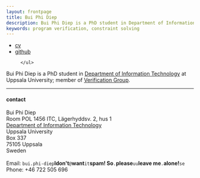 ```yaml
---
layout: frontpage
title: Bui Phi Diep 
description: Bui Phi Diep is a PhD student in Department of Information Technology at Uppsala University; 
keywords: program verification, constraint solving
---
```


<div class="navbar">
  <div class="navbar-inner">
      <ul class="nav">
          <li><a href="{{ BASE_PATH }}/assets/cv.pdf">cv</a></li>
          <li><a href="https://github.com/diepbp">github</a></li>   
         
      </ul>
  </div>
</div>

Bui Phi Diep is a PhD student in 
[Department of Information Technology](http://www.it.uu.se/) 
at Uppsala University;
member of 
[Verification Group](http://www.it.uu.se/research/docs/fm/apv). 

---

<div class="container">
<h4><a name="contact"></a>contact</h4>

<div class="row-fluid">
<div class="span5">
Bui Phi Diep<br/>
Room POL 1456 ITC, Lägerhyddsv. 2, hus 1 <br/>
<a href="http://www.it.uu.se/"> Department of Information Technology</a><br/>
Uppsala University<br/> 
Box 337<br/>
75105 Uppsala<br/>
Sweden<br/><br/>

<div id="hide_email">
Email: <code>bui.phi-diep</code><b>I</b><code></code><b>don't</b><code>@</code><b>want</b><code>it</code><b>spam!
</b><code></code><b>So</b><code>.</code><b>please</b><code>uu</code><b>leave
</b><code></code><b>me</b><code>.</code><b>alone</b><code></code><b>!</b><code>se</code><br/>
Phone: +46 722 505 696
</div>
</div>
<!---
 <div class="span2">
 <a href="../assets/pics/karl_2014-03-30.jpg">
 <img src="../assets/pics/karl_2014-03-30_small.jpg"
 title="Bui Phi Diep" alt="Bui Phi Diep"/></a>
 </div> -->
</div>
</div>


<!---
<table class="wide">
<tr>
  <td class="left">
    <a href="pages/publpics/iplotCorr.html">
        <img src="assets/publpics/iplotCorr.png" alt="R/qtlcharts example" title="R/qtlcharts example"/>
    </a>
  </td>
  <td class="right">
    <a href="pages/publpics/tian2016_fig4.html">
        <img src="assets/publpics/tian2016_fig4.png" alt="Tian et
        al. (2016) Fig 4" title="Tian et al. (2016) Fig 4"/>
    </a>
  </td>
</tr>
<tr>
  <td class="left">
    <a href="pages/publpics/samplemixups_fig7.html">
        <img src="assets/publpics/samplemixups_fig7.png" alt="Broman et al. (2013) Fig 7" title="Broman et al. (2013) Fig 7"/>
    </a>
  </td>
  <td class="right">
    <a href="pages/publpics/isletc6_fig4.html">
        <img src="assets/publpics/isletc6_fig4.png" alt="Tian et al. (2015) Fig 4" title="Tian et al. (2015) Fig 4"/>
    </a>
  </td>
</tr>
</table>

<div class="navbar">
  <div class="navbar-inner">
      <ul class="nav">
          <li><a href="morefigs.html">see more figures</a></li>
      </ul>
  </div>
</div>
-->